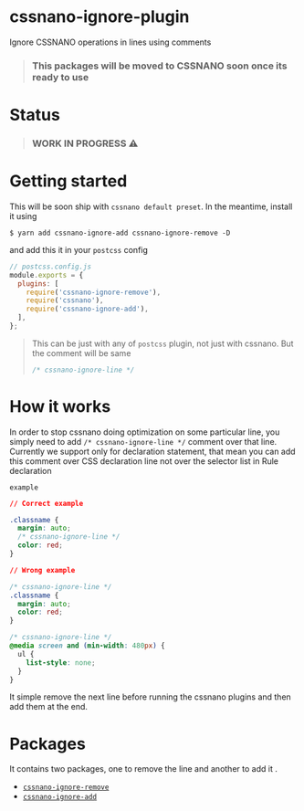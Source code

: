 # cssnano-ignore-plugin

Ignore CSSNANO operations in lines using comments

> ### This packages will be moved to CSSNANO soon once its ready to use

# Status

> ### WORK IN PROGRESS :warning:

# Getting started

This will be soon ship with `cssnano default preset`.
In the meantime, install it using

`$ yarn add cssnano-ignore-add cssnano-ignore-remove -D`

and add this it in your `postcss` config

```js
// postcss.config.js
module.exports = {
  plugins: [
    require('cssnano-ignore-remove'),
    require('cssnano'),
    require('cssnano-ignore-add'),
  ],
};
```

> This can be just with any of `postcss` plugin, not just with cssnano. But the comment will be same
>
> ```css
> /* cssnano-ignore-line */
> ```

# How it works

In order to stop cssnano doing optimization on some particular line, you simply need to add `/* cssnano-ignore-line */` comment over that line.
Currently we support only for declaration statement, that mean you can add this comment over CSS declaration line not over the selector list in Rule declaration

`example`

```css
// Correct example

.classname {
  margin: auto;
  /* cssnano-ignore-line */
  color: red;
}

// Wrong example

/* cssnano-ignore-line */
.classname {
  margin: auto;
  color: red;
}

/* cssnano-ignore-line */
@media screen and (min-width: 480px) {
  ul {
    list-style: none;
  }
}
```

It simple remove the next line before running the cssnano plugins and then add them at the end.

# Packages

It contains two packages, one to remove the line and another to add it .

- [`cssnano-ignore-remove`](#cssnano-ignore-remove)
- [`cssnano-ignore-add`](#cssnano-ignore-add)
